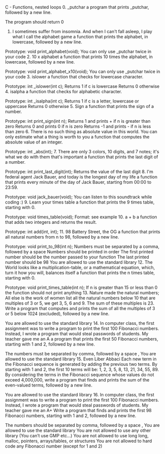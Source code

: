 C - Functions, nested loops
0. _putchar
a program that prints _putchar, followed by a new line.

The program should return 0
1. I sometimes suffer from insomnia. And when I can't fall asleep, I play what I call the alphabet game
a function that prints the alphabet, in lowercase, followed by a new line.

Prototype: void print_alphabet(void);
You can only use _putchar twice in your code
2. 10 x alphabet
 a function that prints 10 times the alphabet, in lowercase, followed by a new line.

Prototype: void print_alphabet_x10(void);
You can only use _putchar twice in your code
3. islower
a function that checks for lowercase character.

Prototype: int _islower(int c);
Returns 1 if c is lowercase
Returns 0 otherwise
4. isalpha
a function that checks for alphabetic character.

Prototype: int _isalpha(int c);
Returns 1 if c is a letter, lowercase or uppercase
Returns 0 otherwise
5. Sign
a function that prints the sign of a number.

Prototype: int print_sign(int n);
Returns 1 and prints + if n is greater than zero
Returns 0 and prints 0 if n is zero
Returns -1 and prints - if n is less than zero
6. There is no such thing as absolute value in this world. You can only estimate what a thing is worth to you
a function that computes the absolute value of an integer.

Prototype: int _abs(int);
7. There are only 3 colors, 10 digits, and 7 notes; it's what we do with them that's important
 a function that prints the last digit of a number.

Prototype: int print_last_digit(int);
Returns the value of the last digit
8. I'm federal agent Jack Bauer, and today is the longest day of my life
a function that prints every minute of the day of Jack Bauer, starting from 00:00 to 23:59.

Prototype: void jack_bauer(void);
You can listen to this soundtrack while coding :)
9. Learn your times table
 a function that prints the 9 times table, starting with 0.

Prototype: void times_table(void);
Format: see example
10. a + b
 a function that adds two integers and returns the result.

Prototype: int add(int, int);
11. 98 Battery Street, the OG
a function that prints all natural numbers from n to 98, followed by a new line.

Prototype: void print_to_98(int n);
Numbers must be separated by a comma, followed by a space
Numbers should be printed in order
The first printed number should be the number passed to your function
The last printed number should be 98
You are allowed to use the standard library
12. The World looks like a multiplication-table, or a mathematical equation, which, turn it how you will, balances itself
a function that prints the n times table, starting with 0.

Prototype: void print_times_table(int n);
If n is greater than 15 or less than 0 the function should not print anything
13. Nature made the natural numbers; All else is the work of women
 list all the natural numbers below 10 that are multiples of 3 or 5, we get 3, 5, 6 and 9. The sum of these multiples is 23. Write a program that computes and prints the sum of all the multiples of 3 or 5 below 1024 (excluded), followed by a new line.

You are allowed to use the standard library
14. In computer class, the first assignment was to write a program to print the first 100 Fibonacci numbers. Instead, I wrote a program that would steal passwords of students. My teacher gave me an A
a program that prints the first 50 Fibonacci numbers, starting with 1 and 2, followed by a new line.

The numbers must be separated by comma, followed by a space , 
You are allowed to use the standard library
15. Even Liber Abbaci
Each new term in the Fibonacci sequence is generated by adding the previous two terms. By starting with 1 and 2, the first 10 terms will be: 1, 2, 3, 5, 8, 13, 21, 34, 55, 89. By considering the terms in the Fibonacci sequence whose values do not exceed 4,000,000, write a program that finds and prints the sum of the even-valued terms, followed by a new line.

You are allowed to use the standard library
16. In computer class, the first assignment was to write a program to print the first 100 Fibonacci numbers. Instead, I wrote a program that would steal passwords of students. My teacher gave me an A+
Write a program that finds and prints the first 98 Fibonacci numbers, starting with 1 and 2, followed by a new line.

The numbers should be separated by comma, followed by a space ,
You are allowed to use the standard library
You are not allowed to use any other library (You can’t use GMP etc…)
You are not allowed to use long long, malloc, pointers, arrays/tables, or structures
You are not allowed to hard code any Fibonacci number (except for 1 and 2)
